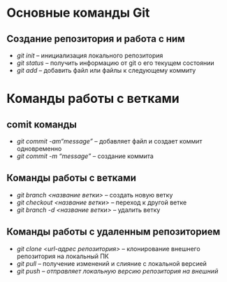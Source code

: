 # Основные команды Git
## Создание репозитория и работа с ним
* *git init* – инициализация локального репозитория
* *git status* – получить информацию от git о его текущем состоянии
* *git add* – добавить файл или файлы к следующему коммиту
# Команды работы с ветками
## comit команды
* *git commit -am“message”* –  добавляет файл и создает коммит одновременно
* *git commit -m “message”* – создание коммита
## Команды работы с ветками
* *git branch <название ветки>* – создать новую ветку
* *git checkout <название ветки>* – переход к другой ветке
* *git branch -d <название ветки>* – удалить ветку
## Команды работы с удаленным репозиторием

* *git clone <url-адрес репозитория>* – клонирование внешнего репозитория на
локальный ПК
* *git pull* – получение изменений и слияние с локальной версией
* *git push – отправляет локальную версию репозитория на внешний*